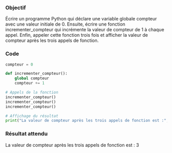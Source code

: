 ### Objectif

Écrire un programme Python qui déclare une variable globale compteur avec une valeur initiale de 0. Ensuite, écrire une fonction incrementer_compteur qui incrémente la valeur de compteur de 1 à chaque appel. Enfin, appeler cette fonction trois fois et afficher la valeur de compteur après les trois appels de fonction.

### Code

```python
compteur = 0

def incrementer_compteur():
    global compteur
    compteur += 1

# Appels de la fonction
incrementer_compteur()
incrementer_compteur()
incrementer_compteur()

# Affichage du résultat
print("La valeur de compteur après les trois appels de fonction est :", compteur)
```

### Résultat attendu

La valeur de compteur après les trois appels de fonction est : 3